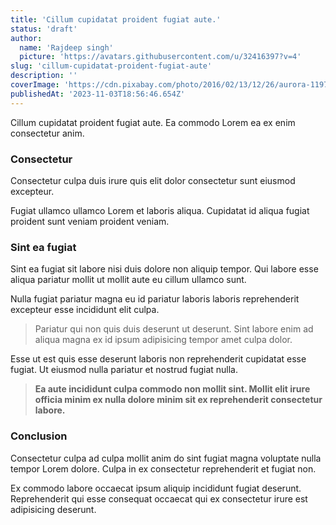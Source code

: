 ```yaml
---
title: 'Cillum cupidatat proident fugiat aute.'
status: 'draft'
author:
  name: 'Rajdeep singh'
  picture: 'https://avatars.githubusercontent.com/u/32416397?v=4'
slug: 'cillum-cupidatat-proident-fugiat-aute'
description: ''
coverImage: 'https://cdn.pixabay.com/photo/2016/02/13/12/26/aurora-1197753_1280.jpg'
publishedAt: '2023-11-03T18:56:46.654Z'
---
```


Cillum cupidatat proident fugiat aute. Ea commodo Lorem ea ex enim consectetur anim.

### Consectetur

Consectetur culpa duis irure quis elit dolor consectetur sunt eiusmod excepteur.

Fugiat ullamco ullamco Lorem et laboris aliqua. Cupidatat id aliqua fugiat proident sunt veniam proident veniam.

### Sint ea fugiat

Sint ea fugiat sit labore nisi duis dolore non aliquip tempor. Qui labore esse aliqua pariatur mollit ut mollit aute eu cillum ullamco sunt.

Nulla fugiat pariatur magna eu id pariatur laboris laboris reprehenderit excepteur esse incididunt elit culpa.

> Pariatur qui non quis duis deserunt ut deserunt. Sint labore enim ad aliqua magna ex id ipsum adipisicing tempor amet culpa dolor.

Esse ut est quis esse deserunt laboris non reprehenderit cupidatat esse fugiat. Ut eiusmod nulla pariatur et nostrud fugiat nulla.

> **Ea aute incididunt culpa commodo non mollit sint. Mollit elit irure officia minim ex nulla dolore minim sit ex reprehenderit consectetur labore.**

### Conclusion

Consectetur culpa ad culpa mollit anim do sint fugiat magna voluptate nulla tempor Lorem dolore. Culpa in ex consectetur reprehenderit et fugiat non.

Ex commodo labore occaecat ipsum aliquip incididunt fugiat deserunt. Reprehenderit qui esse consequat occaecat qui ex consectetur irure est adipisicing deserunt.



